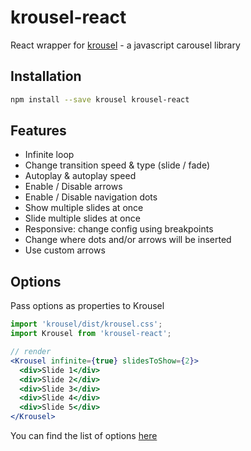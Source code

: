# krousel-react

React wrapper for [krousel](https://github.com/VincentCharpentier/krousel/) - a javascript carousel library

## Installation

```bash
npm install --save krousel krousel-react
```

## Features

- Infinite loop
- Change transition speed & type (slide / fade)
- Autoplay & autoplay speed
- Enable / Disable arrows
- Enable / Disable navigation dots
- Show multiple slides at once
- Slide multiple slides at once
- Responsive: change config using breakpoints
- Change where dots and/or arrows will be inserted
- Use custom arrows

## Options

Pass options as properties to Krousel

```jsx
import 'krousel/dist/krousel.css';
import Krousel from 'krousel-react';

// render
<Krousel infinite={true} slidesToShow={2}>
  <div>Slide 1</div>
  <div>Slide 2</div>
  <div>Slide 3</div>
  <div>Slide 4</div>
  <div>Slide 5</div>
</Krousel>
```

You can find the list of options [here](https://github.com/VincentCharpentier/krousel#options)